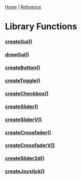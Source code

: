 [Home](../README.md) | [Reference](REFERENCE.md)

# Library Functions

### **[createGui()]()**

### **[drawGui()]()**

### **[createButton()]()**

### **[createToggle()]()**

### **[createCheckbox()]()**

### **[createSlider()]()**

### **[createSliderV()]()**

### **[createCrossfader()]()**

### **[createCrossfaderV()]()**

### **[createSlider2d()]()**

### **[createJoystick()]()**